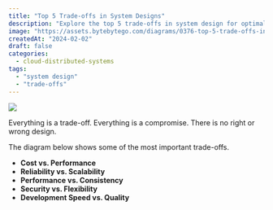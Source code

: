 ```yaml
---
title: "Top 5 Trade-offs in System Designs"
description: "Explore the top 5 trade-offs in system design for optimal solutions."
image: "https://assets.bytebytego.com/diagrams/0376-top-5-trade-offs-in-system-designs.png"
createdAt: "2024-02-02"
draft: false
categories:
  - cloud-distributed-systems
tags:
  - "system design"
  - "trade-offs"
---
```


![](https://assets.bytebytego.com/diagrams/0376-top-5-trade-offs-in-system-designs.png)

Everything is a trade-off. Everything is a compromise. There is no right or wrong design.

The diagram below shows some of the most important trade-offs.

*   **Cost vs. Performance**
*   **Reliability vs. Scalability**
*   **Performance vs. Consistency**
*   **Security vs. Flexibility**
*   **Development Speed vs. Quality**
